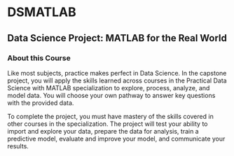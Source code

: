 # DSMATLAB
## Data Science Project: MATLAB for the Real World
### About this Course


Like most subjects, practice makes perfect in Data Science.   In the capstone project, you will apply the skills learned across courses in the Practical Data Science with MATLAB specialization to explore, process, analyze, and model data.   You will choose your own pathway to answer key questions with the provided data.

To complete the project, you must have mastery of the skills covered in other courses in the specialization.  The project will test your ability to import and explore your data, prepare the data for analysis, train a predictive model, evaluate and improve your model, and communicate your results.
